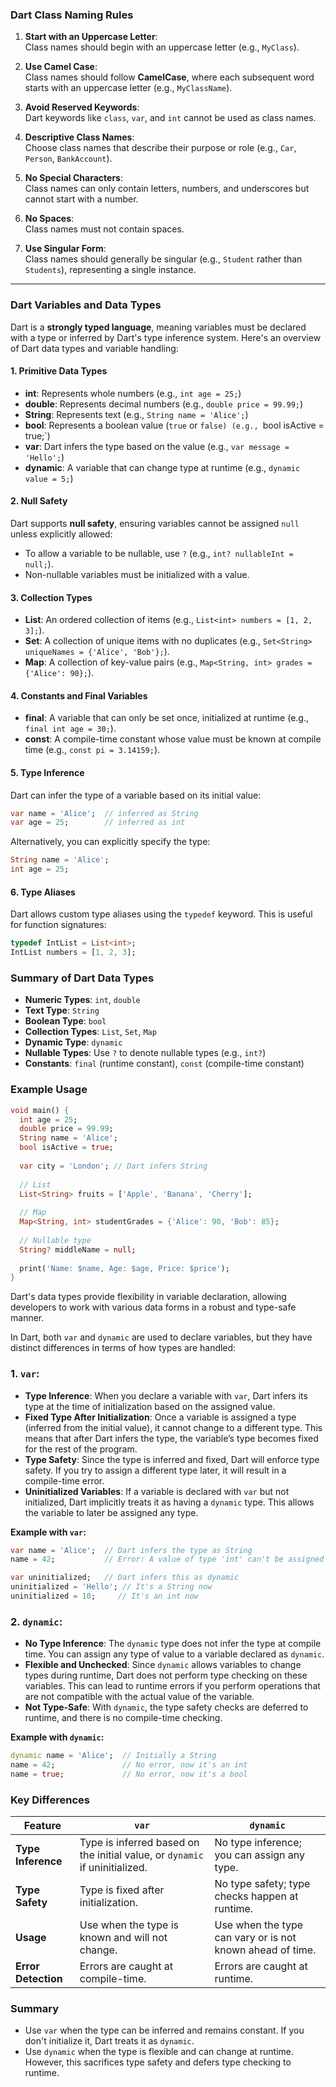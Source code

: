 ### Dart Class Naming Rules

1. **Start with an Uppercase Letter**:  
   Class names should begin with an uppercase letter (e.g., `MyClass`).

2. **Use Camel Case**:  
   Class names should follow **CamelCase**, where each subsequent word starts with an uppercase letter (e.g., `MyClassName`).

3. **Avoid Reserved Keywords**:  
   Dart keywords like `class`, `var`, and `int` cannot be used as class names.

4. **Descriptive Class Names**:  
   Choose class names that describe their purpose or role (e.g., `Car`, `Person`, `BankAccount`).

5. **No Special Characters**:  
   Class names can only contain letters, numbers, and underscores but cannot start with a number.

6. **No Spaces**:  
   Class names must not contain spaces.

7. **Use Singular Form**:  
   Class names should generally be singular (e.g., `Student` rather than `Students`), representing a single instance.

---

### Dart Variables and Data Types

Dart is a **strongly typed language**, meaning variables must be declared with a type or inferred by Dart's type inference system. Here's an overview of Dart data types and variable handling:

#### 1. **Primitive Data Types**

- **int**: Represents whole numbers (e.g., `int age = 25;`)
- **double**: Represents decimal numbers (e.g., `double price = 99.99;`)
- **String**: Represents text (e.g., `String name = 'Alice';`)
- **bool**: Represents a boolean value (`true` or `false) (e.g., `bool isActive = true;`)
- **var**: Dart infers the type based on the value (e.g., `var message = 'Hello';`)
- **dynamic**: A variable that can change type at runtime (e.g., `dynamic value = 5;`)

#### 2. **Null Safety**

Dart supports **null safety**, ensuring variables cannot be assigned `null` unless explicitly allowed:

- To allow a variable to be nullable, use `?` (e.g., `int? nullableInt = null;`).
- Non-nullable variables must be initialized with a value.

#### 3. **Collection Types**

- **List**: An ordered collection of items (e.g., `List<int> numbers = [1, 2, 3];`).
- **Set**: A collection of unique items with no duplicates (e.g., `Set<String> uniqueNames = {'Alice', 'Bob'};`).
- **Map**: A collection of key-value pairs (e.g., `Map<String, int> grades = {'Alice': 90};`).

#### 4. **Constants and Final Variables**

- **final**: A variable that can only be set once, initialized at runtime (e.g., `final int age = 30;`).
- **const**: A compile-time constant whose value must be known at compile time (e.g., `const pi = 3.14159;`).

#### 5. **Type Inference**

Dart can infer the type of a variable based on its initial value:

```dart
var name = 'Alice';  // inferred as String
var age = 25;        // inferred as int
```

Alternatively, you can explicitly specify the type:

```dart
String name = 'Alice';
int age = 25;
```

#### 6. **Type Aliases**

Dart allows custom type aliases using the `typedef` keyword. This is useful for function signatures:

```dart
typedef IntList = List<int>;
IntList numbers = [1, 2, 3];
```

### Summary of Dart Data Types

- **Numeric Types**: `int`, `double`
- **Text Type**: `String`
- **Boolean Type**: `bool`
- **Collection Types**: `List`, `Set`, `Map`
- **Dynamic Type**: `dynamic`
- **Nullable Types**: Use `?` to denote nullable types (e.g., `int?`)
- **Constants**: `final` (runtime constant), `const` (compile-time constant)

### Example Usage

```dart
void main() {
  int age = 25;
  double price = 99.99;
  String name = 'Alice';
  bool isActive = true;
  
  var city = 'London'; // Dart infers String
  
  // List
  List<String> fruits = ['Apple', 'Banana', 'Cherry'];
  
  // Map
  Map<String, int> studentGrades = {'Alice': 90, 'Bob': 85};
  
  // Nullable type
  String? middleName = null;
  
  print('Name: $name, Age: $age, Price: $price');
}
```

Dart's data types provide flexibility in variable declaration, allowing developers to work with various data forms in a robust and type-safe manner.

In Dart, both `var` and `dynamic` are used to declare variables, but they have distinct differences in terms of how types are handled:

### 1. **`var`**:  
- **Type Inference**: When you declare a variable with `var`, Dart infers its type at the time of initialization based on the assigned value.  
- **Fixed Type After Initialization**: Once a variable is assigned a type (inferred from the initial value), it cannot change to a different type. This means that after Dart infers the type, the variable’s type becomes fixed for the rest of the program.  
- **Type Safety**: Since the type is inferred and fixed, Dart will enforce type safety. If you try to assign a different type later, it will result in a compile-time error.
- **Uninitialized Variables**: If a variable is declared with `var` but not initialized, Dart implicitly treats it as having a `dynamic` type. This allows the variable to later be assigned any type.

**Example with `var`:**
```dart
var name = 'Alice';  // Dart infers the type as String
name = 42;           // Error: A value of type 'int' can't be assigned to a variable of type 'String'

var uninitialized;   // Dart infers this as dynamic
uninitialized = 'Hello'; // It's a String now
uninitialized = 10;     // It's an int now
```

### 2. **`dynamic`**:  
- **No Type Inference**: The `dynamic` type does not infer the type at compile time. You can assign any type of value to a variable declared as `dynamic`.  
- **Flexible and Unchecked**: Since `dynamic` allows variables to change types during runtime, Dart does not perform type checking on these variables. This can lead to runtime errors if you perform operations that are not compatible with the actual value of the variable.  
- **Not Type-Safe**: With `dynamic`, the type safety checks are deferred to runtime, and there is no compile-time checking.

**Example with `dynamic`:**
```dart
dynamic name = 'Alice';  // Initially a String
name = 42;               // No error, now it's an int
name = true;             // No error, now it's a bool
```

### Key Differences

| Feature           | `var`                                      | `dynamic`                                |
|-------------------|--------------------------------------------|------------------------------------------|
| **Type Inference** | Type is inferred based on the initial value, or `dynamic` if uninitialized. | No type inference; you can assign any type. |
| **Type Safety**    | Type is fixed after initialization.        | No type safety; type checks happen at runtime. |
| **Usage**          | Use when the type is known and will not change. | Use when the type can vary or is not known ahead of time. |
| **Error Detection**| Errors are caught at compile-time.         | Errors are caught at runtime.            |

### Summary
- Use `var` when the type can be inferred and remains constant. If you don't initialize it, Dart treats it as `dynamic`.
- Use `dynamic` when the type is flexible and can change at runtime. However, this sacrifices type safety and defers type checking to runtime.
